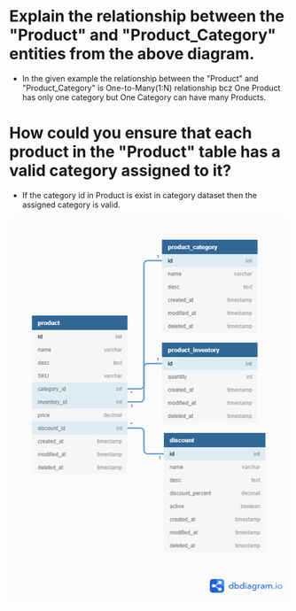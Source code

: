 # Explain the relationship between the "Product" and "Product_Category" entities from the above diagram.

- In the given example the relationship between the "Product" and "Product_Category" is One-to-Many(1:N) relationship bcz One Product has only one category but One Category can have many Products.


# How could you ensure that each product in the "Product" table has a valid category assigned to it?

- If the category id in Product is exist in category dataset then the assigned category is valid.

![Image Alt Text](./product-management-ecommerce-table.png)